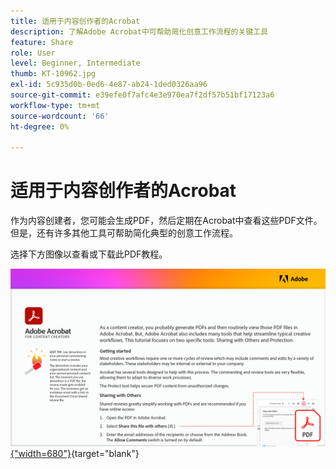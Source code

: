 ```yaml
---
title: 适用于内容创作者的Acrobat
description: 了解Adobe Acrobat中可帮助简化创意工作流程的关键工具
feature: Share
role: User
level: Beginner, Intermediate
thumb: KT-10962.jpg
exl-id: 5c935d0b-0ed6-4e87-ab24-1ded0326aa96
source-git-commit: e39efe0f7afc4e3e970ea7f2df57b51bf17123a6
workflow-type: tm+mt
source-wordcount: '66'
ht-degree: 0%

---
```


# 适用于内容创作者的Acrobat

作为内容创建者，您可能会生成PDF，然后定期在Acrobat中查看这些PDF文件。 但是，还有许多其他工具可帮助简化典型的创意工作流程。

选择下方图像以查看或下载此PDF教程。

[![教程的第一页图像](assets/Acrobatforcontentcreators.png){&quot;width=680&quot;}](assets/Acrobat-for-Content-Creators.pdf){target="blank"}
